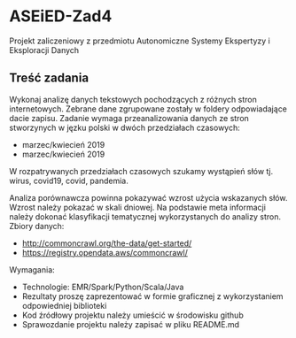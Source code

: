 # ASEiED-Zad4
Projekt zaliczeniowy z przedmiotu Autonomiczne Systemy Ekspertyzy i Eksploracji Danych

## Treść zadania
Wykonaj analizę danych tekstowych pochodzących z różnych stron internetowych. Zebrane dane zgrupowane zostały w foldery odpowiadające dacie zapisu. Zadanie wymaga przeanalizowania danych ze stron stworzynych w jęzku polski w dwóch przedziałach czasowych:
- marzec/kwiecień 2019
- marzec/kwiecień 2019

W rozpatrywanych przedziałach czasowych szukamy wystąpień słów tj. wirus, covid19, covid, pandemia.

Analiza porównawcza powinna pokazywać wzrost użycia wskazanych słów. Wzrost należy pokazać w skali dniowej. Na podstawie meta informacji należy dokonać klasyfikacji tematycznej wykorzystanych do analizy stron.
Zbiory danych:  
- http://commoncrawl.org/the-data/get-started/  
- https://registry.opendata.aws/commoncrawl/  

Wymagania:
- Technologie: EMR/Spark/Python/Scala/Java
- Rezultaty proszę zaprezentować w formie graficznej z wykorzystaniem odpowiedniej biblioteki 
- Kod źródłowy projektu należy umieścić w środowisku github
- Sprawozdanie projektu należy zapisać w pliku README.md

